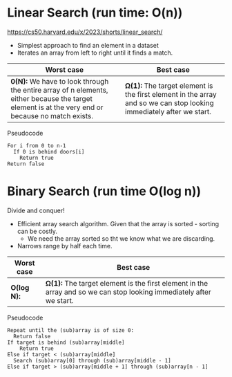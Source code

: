 # Linear Search (run time: O(n))
https://cs50.harvard.edu/x/2023/shorts/linear_search/
* Simplest approach to find an element in a dataset
* Iterates an array from left to right until it finds a match.

| Worst case | Best case|
|------------|----------|
| **0(N):** We have to look through the entire array of n elements, either because the target element is at the very end or because no match exists. | **Ω(1):** The target element is the first element in the array and so we can stop looking immediately after we start.|

Pseudocode
```
For i from 0 to n-1
  If 0 is behind doors[i]
    Return true
Return false
```


# Binary Search (run time O(log n))
Divide and conquer!
* Efficient array search algorithm. Given that the array is sorted - sorting can be costly.
  * We need the array sorted so tht we know what we are discarding.
* Narrows range by half each time.

| Worst case | Best case|
|------------|----------|
| **O(log N):**  | **Ω(1):** The target element is the first element in the array and so we can stop looking immediately after we start.|

Pseudocode
```
Repeat until the (sub)array is of size 0:
  Return false
If target is behind (sub)array[middle]
    Return true
Else if target < (sub)array[middle]
  Search (sub)array[0] through (sub)array[middle - 1]
Else if target > (sub)array[middle + 1] through (sub)array[n - 1]
```
